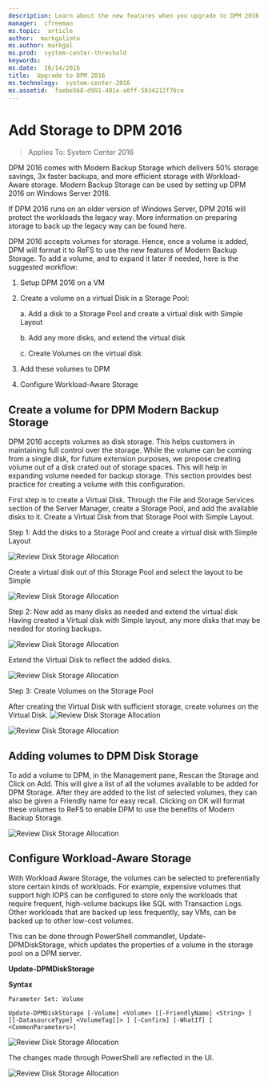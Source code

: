 ```yaml
---
description: Learn about the new features when you upgrade to DPM 2016. This article also provides an overview of how to upgrade your DPM installation.
manager:  cfreeman
ms.topic:  article
author:  markgalioto
ms.author: markgal
ms.prod:  system-center-threshold
keywords:
ms.date:  10/14/2016
title:  Upgrade to DPM 2016
ms.technology:  system-center-2016
ms.assetid:  faebe568-d991-401e-a8ff-5834212f76ce
---
```


# Add Storage to DPM 2016

>Applies To: System Center 2016

DPM 2016 comes with Modern Backup Storage which delivers 50% storage savings, 3x faster backups, and more efficient storage with Workload-Aware storage. Modern Backup Storage can be used by setting up DPM 2016 on Windows Server 2016.

If DPM 2016 runs on an older version of Windows Server, DPM 2016 will protect the workloads the legacy way. More information on preparing storage to back up the legacy way can be found here.

DPM 2016 accepts volumes for storage. Hence, once a volume is added, DPM will format it to ReFS to use the new features of Modern Backup Storage. To add a volume, and to expand it later if needed, here is the suggested workflow:

1.	Setup DPM 2016 on a VM
2.	Create a volume on a virtual Disk in a Storage Pool:

    a.	Add a disk to a Storage Pool and create a virtual disk with Simple Layout

    b.	Add any more disks, and extend the virtual disk

    c.	Create Volumes on the virtual disk

3.	Add these volumes to DPM
4.	Configure Workload-Aware Storage

## Create a volume for DPM Modern Backup Storage

DPM 2016 accepts volumes as disk storage.  This helps customers in maintaining full control over the storage.  While the volume can be coming from a single disk, for future extension purposes, we propose creating volume out of a disk crated out of storage spaces.  This will help in expanding volume needed for backup storage.  This section provides best practice for creating a volume with this configuration.

First step is to create a Virtual Disk.  Through the File and Storage Services section of the Server Manager, create a Storage Pool, and add the available disks to it. Create a Virtual Disk from that Storage Pool with Simple Layout.

Step 1: Add the disks to a Storage Pool and create a virtual disk with Simple Layout

![Review Disk Storage Allocation](../media/dpm2016-add-storage-1.png)

Create a virtual disk out of this Storage Pool and select the layout to be Simple

![Review Disk Storage Allocation](../media/dpm2016-add-storage-2.png)

Step 2: Now add as many disks as needed and extend the virtual disk
Having created a Virtual disk with Simple layout, any more disks that may be needed for storing backups.

![Review Disk Storage Allocation](../media/dpm2016-add-storage-3.png)

Extend the Virtual Disk to reflect the added disks.

![Review Disk Storage Allocation](../media/dpm2016-add-storage-4.png)

Step 3: Create Volumes on the Storage Pool

After creating the Virtual Disk with sufficient storage, create volumes on the Virtual Disk.
![Review Disk Storage Allocation](../media/dpm2016-add-storage-5.png)

![Review Disk Storage Allocation](../media/dpm2016-add-storage-6.png)

## Adding volumes to DPM Disk Storage

To add a volume to DPM, in the Management pane, Rescan the Storage and Click on Add. This will give a list of all the volumes available to be added for DPM Storage. After they are added to the list of selected volumes, they can also be given a Friendly name for easy recall. Clicking on OK will format these volumes to ReFS to enable DPM to use the benefits of Modern Backup Storage.

![Review Disk Storage Allocation](../media/dpm2016-add-storage-7.png)

## Configure Workload-Aware Storage

With Workload Aware Storage, the volumes can be selected to preferentially store certain kinds of workloads. For example, expensive volumes that support high IOPS can be configured to store only the workloads that require frequent, high-volume backups like SQL with Transaction Logs. Other workloads that are backed up less frequently, say VMs, can be backed up to other low-cost volumes.

This can be done through PowerShell commandlet, Update-DPMDiskStorage, which updates the properties of a volume in the storage pool on a DPM server.

**Update-DPMDiskStorage**

**Syntax**

`Parameter Set: Volume`

```
Update-DPMDiskStorage [-Volume] <Volume> [[-FriendlyName] <String> ] [[-DatasourceType] <VolumeTag[]> ] [-Confirm] [-WhatIf] [ <CommonParameters>]
```

![Review Disk Storage Allocation](../media/dpm2016-add-storage-8.png)

The changes made through PowerShell are reflected in the UI.

![Review Disk Storage Allocation](../media/dpm2016-add-storage-9.png)
